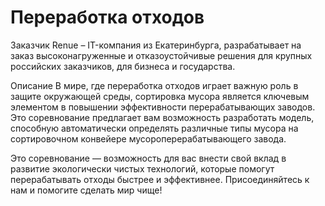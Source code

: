 # Переработка отходов

Заказчик
Renue – IT-компания из Екатеринбурга, разрабатывает на заказ высоконагруженные и отказоустойчивые решения для крупных российских заказчиков, для бизнеса и государства.

Описание
В мире, где переработка отходов играет важную роль в защите окружающей среды, сортировка мусора является ключевым элементом в повышении эффективности перерабатывающих заводов. Это соревнование предлагает вам возможность разработать модель, способную автоматически определять различные типы мусора на сортировочном конвейере мусороперерабатывающего завода.

Это соревнование — возможность для вас внести свой вклад в развитие экологически чистых технологий, которые помогут перерабатывать отходы быстрее и эффективнее. Присоединяйтесь к нам и помогите сделать мир чище!

